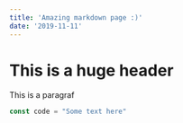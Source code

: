 ```yaml
---
title: 'Amazing markdown page :)'
date: '2019-11-11'
---
```

# This is a huge header

This is a paragraf

```javascript
const code = "Some text here"
```